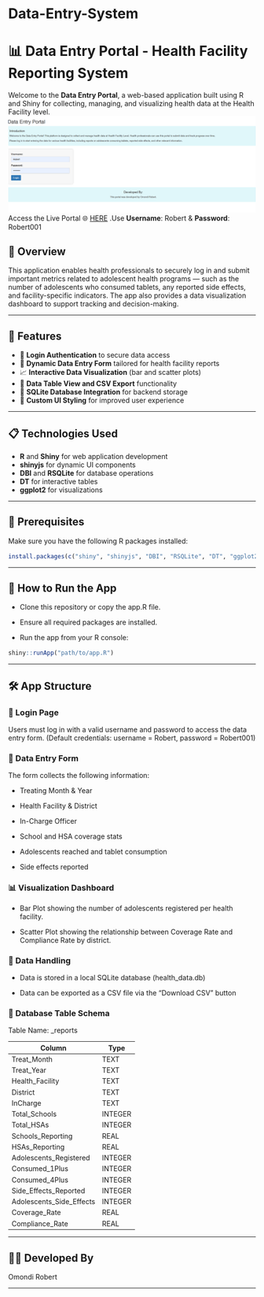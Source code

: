 # Data-Entry-System
# 📊 Data Entry Portal - Health Facility Reporting System

Welcome to the **Data Entry Portal**, a web-based application built using R and Shiny for collecting, managing, and visualizing health data at the Health Facility level.
![Map showing modern contraceptive use across Kenyan counties](Portal.png)
Access the Live Portal 🌐 [HERE](https://omondirobert.shinyapps.io/DataEntrySystem/) .Use **Username**: Robert & **Password**: Robert001

## 🌟 Overview

This application enables health professionals to securely log in and submit important metrics related to adolescent health programs — such as the number of adolescents who consumed tablets, any reported side effects, and facility-specific indicators. The app also provides a data visualization dashboard to support tracking and decision-making.

---

## 🚀 Features

- 🔐 **Login Authentication** to secure data access  
- 📝 **Dynamic Data Entry Form** tailored for health facility reports  
- 📈 **Interactive Data Visualization** (bar and scatter plots)  
- 📂 **Data Table View and CSV Export** functionality  
- 💾 **SQLite Database Integration** for backend storage  
- 🎨 **Custom UI Styling** for improved user experience  

---

## 📋 Technologies Used

- **R** and **Shiny** for web application development  
- **shinyjs** for dynamic UI components  
- **DBI** and **RSQLite** for database operations  
- **DT** for interactive tables  
- **ggplot2** for visualizations

---

## 🧰 Prerequisites

Make sure you have the following R packages installed:

```r
install.packages(c("shiny", "shinyjs", "DBI", "RSQLite", "DT", "ggplot2"))
```

---
## 🔧 How to Run the App
- Clone this repository or copy the app.R file.

- Ensure all required packages are installed.

- Run the app from your R console:
```r
shiny::runApp("path/to/app.R")
```
---
## 🛠️ App Structure
### 🔐 Login Page
Users must log in with a valid username and password to access the data entry form. (Default credentials: username = Robert, password = Robert001)

### 📝 Data Entry Form
The form collects the following information:

- Treating Month & Year

- Health Facility & District

- In-Charge Officer

- School and HSA coverage stats

- Adolescents reached and tablet consumption

- Side effects reported

### 📊 Visualization Dashboard
- Bar Plot showing the number of adolescents registered per health facility.

- Scatter Plot showing the relationship between Coverage Rate and Compliance Rate by district.

### 📁 Data Handling
- Data is stored in a local SQLite database (health_data.db)

- Data can be exported as a CSV file via the “Download CSV” button

### 📄 Database Table Schema
Table Name: _reports

| Column                     | Type     |
|---------------------------|----------|
| Treat_Month               | TEXT     |
| Treat_Year                | TEXT     |
| Health_Facility           | TEXT     |
| District                  | TEXT     |
| InCharge                  | TEXT     |
| Total_Schools             | INTEGER  |
| Total_HSAs                | INTEGER  |
| Schools_Reporting         | REAL     |
| HSAs_Reporting            | REAL     |
| Adolescents_Registered    | INTEGER  |
| Consumed_1Plus            | INTEGER  |
| Consumed_4Plus            | INTEGER  |
| Side_Effects_Reported     | INTEGER  |
| Adolescents_Side_Effects  | INTEGER  |
| Coverage_Rate             | REAL     |
| Compliance_Rate           | REAL     |

---

## 👨‍💻 Developed By
Omondi Robert

---



